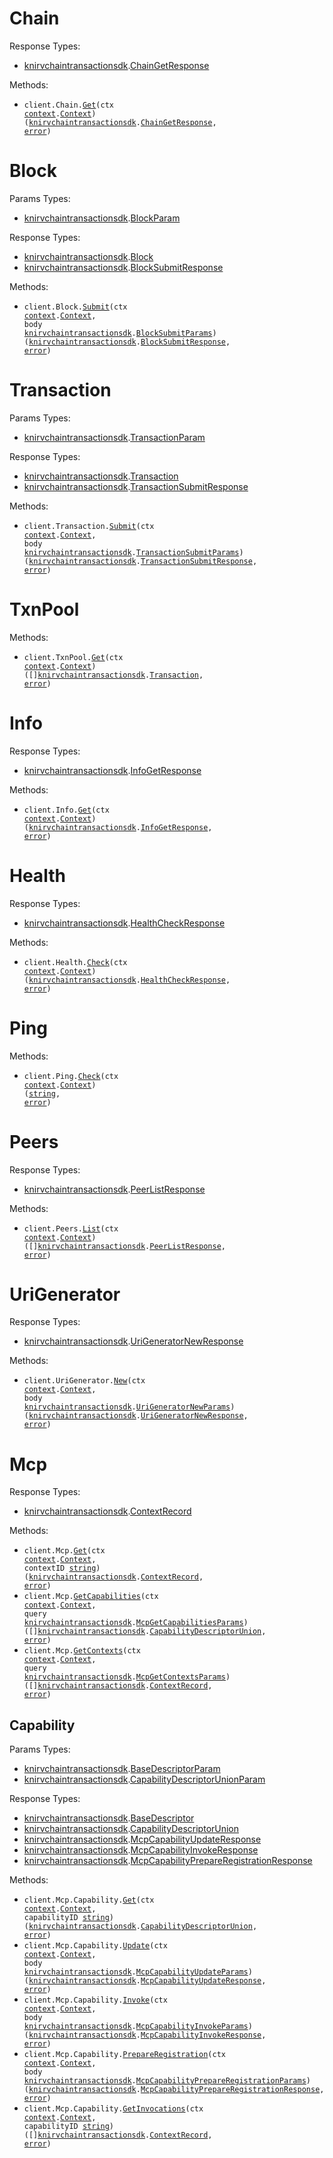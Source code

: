 # Chain

Response Types:

- <a href="https://pkg.go.dev/github.com/cloud-equities/KNIRVCHAIN/tree/main/sdk/go/transaction">knirvchaintransactionsdk</a>.<a href="https://pkg.go.dev/github.com/cloud-equities/KNIRVCHAIN/tree/main/sdk/go/transaction#ChainGetResponse">ChainGetResponse</a>

Methods:

- <code title="get /chain">client.Chain.<a href="https://pkg.go.dev/github.com/cloud-equities/KNIRVCHAIN/tree/main/sdk/go/transaction#ChainService.Get">Get</a>(ctx <a href="https://pkg.go.dev/context">context</a>.<a href="https://pkg.go.dev/context#Context">Context</a>) (<a href="https://pkg.go.dev/github.com/cloud-equities/KNIRVCHAIN/tree/main/sdk/go/transaction">knirvchaintransactionsdk</a>.<a href="https://pkg.go.dev/github.com/cloud-equities/KNIRVCHAIN/tree/main/sdk/go/transaction#ChainGetResponse">ChainGetResponse</a>, <a href="https://pkg.go.dev/builtin#error">error</a>)</code>

# Block

Params Types:

- <a href="https://pkg.go.dev/github.com/cloud-equities/KNIRVCHAIN/tree/main/sdk/go/transaction">knirvchaintransactionsdk</a>.<a href="https://pkg.go.dev/github.com/cloud-equities/KNIRVCHAIN/tree/main/sdk/go/transaction#BlockParam">BlockParam</a>

Response Types:

- <a href="https://pkg.go.dev/github.com/cloud-equities/KNIRVCHAIN/tree/main/sdk/go/transaction">knirvchaintransactionsdk</a>.<a href="https://pkg.go.dev/github.com/cloud-equities/KNIRVCHAIN/tree/main/sdk/go/transaction#Block">Block</a>
- <a href="https://pkg.go.dev/github.com/cloud-equities/KNIRVCHAIN/tree/main/sdk/go/transaction">knirvchaintransactionsdk</a>.<a href="https://pkg.go.dev/github.com/cloud-equities/KNIRVCHAIN/tree/main/sdk/go/transaction#BlockSubmitResponse">BlockSubmitResponse</a>

Methods:

- <code title="post /block">client.Block.<a href="https://pkg.go.dev/github.com/cloud-equities/KNIRVCHAIN/tree/main/sdk/go/transaction#BlockService.Submit">Submit</a>(ctx <a href="https://pkg.go.dev/context">context</a>.<a href="https://pkg.go.dev/context#Context">Context</a>, body <a href="https://pkg.go.dev/github.com/cloud-equities/KNIRVCHAIN/tree/main/sdk/go/transaction">knirvchaintransactionsdk</a>.<a href="https://pkg.go.dev/github.com/cloud-equities/KNIRVCHAIN/tree/main/sdk/go/transaction#BlockSubmitParams">BlockSubmitParams</a>) (<a href="https://pkg.go.dev/github.com/cloud-equities/KNIRVCHAIN/tree/main/sdk/go/transaction">knirvchaintransactionsdk</a>.<a href="https://pkg.go.dev/github.com/cloud-equities/KNIRVCHAIN/tree/main/sdk/go/transaction#BlockSubmitResponse">BlockSubmitResponse</a>, <a href="https://pkg.go.dev/builtin#error">error</a>)</code>

# Transaction

Params Types:

- <a href="https://pkg.go.dev/github.com/cloud-equities/KNIRVCHAIN/tree/main/sdk/go/transaction">knirvchaintransactionsdk</a>.<a href="https://pkg.go.dev/github.com/cloud-equities/KNIRVCHAIN/tree/main/sdk/go/transaction#TransactionParam">TransactionParam</a>

Response Types:

- <a href="https://pkg.go.dev/github.com/cloud-equities/KNIRVCHAIN/tree/main/sdk/go/transaction">knirvchaintransactionsdk</a>.<a href="https://pkg.go.dev/github.com/cloud-equities/KNIRVCHAIN/tree/main/sdk/go/transaction#Transaction">Transaction</a>
- <a href="https://pkg.go.dev/github.com/cloud-equities/KNIRVCHAIN/tree/main/sdk/go/transaction">knirvchaintransactionsdk</a>.<a href="https://pkg.go.dev/github.com/cloud-equities/KNIRVCHAIN/tree/main/sdk/go/transaction#TransactionSubmitResponse">TransactionSubmitResponse</a>

Methods:

- <code title="post /transaction">client.Transaction.<a href="https://pkg.go.dev/github.com/cloud-equities/KNIRVCHAIN/tree/main/sdk/go/transaction#TransactionService.Submit">Submit</a>(ctx <a href="https://pkg.go.dev/context">context</a>.<a href="https://pkg.go.dev/context#Context">Context</a>, body <a href="https://pkg.go.dev/github.com/cloud-equities/KNIRVCHAIN/tree/main/sdk/go/transaction">knirvchaintransactionsdk</a>.<a href="https://pkg.go.dev/github.com/cloud-equities/KNIRVCHAIN/tree/main/sdk/go/transaction#TransactionSubmitParams">TransactionSubmitParams</a>) (<a href="https://pkg.go.dev/github.com/cloud-equities/KNIRVCHAIN/tree/main/sdk/go/transaction">knirvchaintransactionsdk</a>.<a href="https://pkg.go.dev/github.com/cloud-equities/KNIRVCHAIN/tree/main/sdk/go/transaction#TransactionSubmitResponse">TransactionSubmitResponse</a>, <a href="https://pkg.go.dev/builtin#error">error</a>)</code>

# TxnPool

Methods:

- <code title="get /txn_pool">client.TxnPool.<a href="https://pkg.go.dev/github.com/cloud-equities/KNIRVCHAIN/tree/main/sdk/go/transaction#TxnPoolService.Get">Get</a>(ctx <a href="https://pkg.go.dev/context">context</a>.<a href="https://pkg.go.dev/context#Context">Context</a>) ([]<a href="https://pkg.go.dev/github.com/cloud-equities/KNIRVCHAIN/tree/main/sdk/go/transaction">knirvchaintransactionsdk</a>.<a href="https://pkg.go.dev/github.com/cloud-equities/KNIRVCHAIN/tree/main/sdk/go/transaction#Transaction">Transaction</a>, <a href="https://pkg.go.dev/builtin#error">error</a>)</code>

# Info

Response Types:

- <a href="https://pkg.go.dev/github.com/cloud-equities/KNIRVCHAIN/tree/main/sdk/go/transaction">knirvchaintransactionsdk</a>.<a href="https://pkg.go.dev/github.com/cloud-equities/KNIRVCHAIN/tree/main/sdk/go/transaction#InfoGetResponse">InfoGetResponse</a>

Methods:

- <code title="get /info">client.Info.<a href="https://pkg.go.dev/github.com/cloud-equities/KNIRVCHAIN/tree/main/sdk/go/transaction#InfoService.Get">Get</a>(ctx <a href="https://pkg.go.dev/context">context</a>.<a href="https://pkg.go.dev/context#Context">Context</a>) (<a href="https://pkg.go.dev/github.com/cloud-equities/KNIRVCHAIN/tree/main/sdk/go/transaction">knirvchaintransactionsdk</a>.<a href="https://pkg.go.dev/github.com/cloud-equities/KNIRVCHAIN/tree/main/sdk/go/transaction#InfoGetResponse">InfoGetResponse</a>, <a href="https://pkg.go.dev/builtin#error">error</a>)</code>

# Health

Response Types:

- <a href="https://pkg.go.dev/github.com/cloud-equities/KNIRVCHAIN/tree/main/sdk/go/transaction">knirvchaintransactionsdk</a>.<a href="https://pkg.go.dev/github.com/cloud-equities/KNIRVCHAIN/tree/main/sdk/go/transaction#HealthCheckResponse">HealthCheckResponse</a>

Methods:

- <code title="get /health">client.Health.<a href="https://pkg.go.dev/github.com/cloud-equities/KNIRVCHAIN/tree/main/sdk/go/transaction#HealthService.Check">Check</a>(ctx <a href="https://pkg.go.dev/context">context</a>.<a href="https://pkg.go.dev/context#Context">Context</a>) (<a href="https://pkg.go.dev/github.com/cloud-equities/KNIRVCHAIN/tree/main/sdk/go/transaction">knirvchaintransactionsdk</a>.<a href="https://pkg.go.dev/github.com/cloud-equities/KNIRVCHAIN/tree/main/sdk/go/transaction#HealthCheckResponse">HealthCheckResponse</a>, <a href="https://pkg.go.dev/builtin#error">error</a>)</code>

# Ping

Methods:

- <code title="get /ping">client.Ping.<a href="https://pkg.go.dev/github.com/cloud-equities/KNIRVCHAIN/tree/main/sdk/go/transaction#PingService.Check">Check</a>(ctx <a href="https://pkg.go.dev/context">context</a>.<a href="https://pkg.go.dev/context#Context">Context</a>) (<a href="https://pkg.go.dev/builtin#string">string</a>, <a href="https://pkg.go.dev/builtin#error">error</a>)</code>

# Peers

Response Types:

- <a href="https://pkg.go.dev/github.com/cloud-equities/KNIRVCHAIN/tree/main/sdk/go/transaction">knirvchaintransactionsdk</a>.<a href="https://pkg.go.dev/github.com/cloud-equities/KNIRVCHAIN/tree/main/sdk/go/transaction#PeerListResponse">PeerListResponse</a>

Methods:

- <code title="get /peers">client.Peers.<a href="https://pkg.go.dev/github.com/cloud-equities/KNIRVCHAIN/tree/main/sdk/go/transaction#PeerService.List">List</a>(ctx <a href="https://pkg.go.dev/context">context</a>.<a href="https://pkg.go.dev/context#Context">Context</a>) ([]<a href="https://pkg.go.dev/github.com/cloud-equities/KNIRVCHAIN/tree/main/sdk/go/transaction">knirvchaintransactionsdk</a>.<a href="https://pkg.go.dev/github.com/cloud-equities/KNIRVCHAIN/tree/main/sdk/go/transaction#PeerListResponse">PeerListResponse</a>, <a href="https://pkg.go.dev/builtin#error">error</a>)</code>

# UriGenerator

Response Types:

- <a href="https://pkg.go.dev/github.com/cloud-equities/KNIRVCHAIN/tree/main/sdk/go/transaction">knirvchaintransactionsdk</a>.<a href="https://pkg.go.dev/github.com/cloud-equities/KNIRVCHAIN/tree/main/sdk/go/transaction#UriGeneratorNewResponse">UriGeneratorNewResponse</a>

Methods:

- <code title="post /uriGenerator">client.UriGenerator.<a href="https://pkg.go.dev/github.com/cloud-equities/KNIRVCHAIN/tree/main/sdk/go/transaction#UriGeneratorService.New">New</a>(ctx <a href="https://pkg.go.dev/context">context</a>.<a href="https://pkg.go.dev/context#Context">Context</a>, body <a href="https://pkg.go.dev/github.com/cloud-equities/KNIRVCHAIN/tree/main/sdk/go/transaction">knirvchaintransactionsdk</a>.<a href="https://pkg.go.dev/github.com/cloud-equities/KNIRVCHAIN/tree/main/sdk/go/transaction#UriGeneratorNewParams">UriGeneratorNewParams</a>) (<a href="https://pkg.go.dev/github.com/cloud-equities/KNIRVCHAIN/tree/main/sdk/go/transaction">knirvchaintransactionsdk</a>.<a href="https://pkg.go.dev/github.com/cloud-equities/KNIRVCHAIN/tree/main/sdk/go/transaction#UriGeneratorNewResponse">UriGeneratorNewResponse</a>, <a href="https://pkg.go.dev/builtin#error">error</a>)</code>

# Mcp

Response Types:

- <a href="https://pkg.go.dev/github.com/cloud-equities/KNIRVCHAIN/tree/main/sdk/go/transaction">knirvchaintransactionsdk</a>.<a href="https://pkg.go.dev/github.com/cloud-equities/KNIRVCHAIN/tree/main/sdk/go/transaction#ContextRecord">ContextRecord</a>

Methods:

- <code title="get /mcp/context/{context_id}">client.Mcp.<a href="https://pkg.go.dev/github.com/cloud-equities/KNIRVCHAIN/tree/main/sdk/go/transaction#McpService.Get">Get</a>(ctx <a href="https://pkg.go.dev/context">context</a>.<a href="https://pkg.go.dev/context#Context">Context</a>, contextID <a href="https://pkg.go.dev/builtin#string">string</a>) (<a href="https://pkg.go.dev/github.com/cloud-equities/KNIRVCHAIN/tree/main/sdk/go/transaction">knirvchaintransactionsdk</a>.<a href="https://pkg.go.dev/github.com/cloud-equities/KNIRVCHAIN/tree/main/sdk/go/transaction#ContextRecord">ContextRecord</a>, <a href="https://pkg.go.dev/builtin#error">error</a>)</code>
- <code title="get /mcp/capabilities">client.Mcp.<a href="https://pkg.go.dev/github.com/cloud-equities/KNIRVCHAIN/tree/main/sdk/go/transaction#McpService.GetCapabilities">GetCapabilities</a>(ctx <a href="https://pkg.go.dev/context">context</a>.<a href="https://pkg.go.dev/context#Context">Context</a>, query <a href="https://pkg.go.dev/github.com/cloud-equities/KNIRVCHAIN/tree/main/sdk/go/transaction">knirvchaintransactionsdk</a>.<a href="https://pkg.go.dev/github.com/cloud-equities/KNIRVCHAIN/tree/main/sdk/go/transaction#McpGetCapabilitiesParams">McpGetCapabilitiesParams</a>) ([]<a href="https://pkg.go.dev/github.com/cloud-equities/KNIRVCHAIN/tree/main/sdk/go/transaction">knirvchaintransactionsdk</a>.<a href="https://pkg.go.dev/github.com/cloud-equities/KNIRVCHAIN/tree/main/sdk/go/transaction#CapabilityDescriptorUnion">CapabilityDescriptorUnion</a>, <a href="https://pkg.go.dev/builtin#error">error</a>)</code>
- <code title="get /mcp/contexts">client.Mcp.<a href="https://pkg.go.dev/github.com/cloud-equities/KNIRVCHAIN/tree/main/sdk/go/transaction#McpService.GetContexts">GetContexts</a>(ctx <a href="https://pkg.go.dev/context">context</a>.<a href="https://pkg.go.dev/context#Context">Context</a>, query <a href="https://pkg.go.dev/github.com/cloud-equities/KNIRVCHAIN/tree/main/sdk/go/transaction">knirvchaintransactionsdk</a>.<a href="https://pkg.go.dev/github.com/cloud-equities/KNIRVCHAIN/tree/main/sdk/go/transaction#McpGetContextsParams">McpGetContextsParams</a>) ([]<a href="https://pkg.go.dev/github.com/cloud-equities/KNIRVCHAIN/tree/main/sdk/go/transaction">knirvchaintransactionsdk</a>.<a href="https://pkg.go.dev/github.com/cloud-equities/KNIRVCHAIN/tree/main/sdk/go/transaction#ContextRecord">ContextRecord</a>, <a href="https://pkg.go.dev/builtin#error">error</a>)</code>

## Capability

Params Types:

- <a href="https://pkg.go.dev/github.com/cloud-equities/KNIRVCHAIN/tree/main/sdk/go/transaction">knirvchaintransactionsdk</a>.<a href="https://pkg.go.dev/github.com/cloud-equities/KNIRVCHAIN/tree/main/sdk/go/transaction#BaseDescriptorParam">BaseDescriptorParam</a>
- <a href="https://pkg.go.dev/github.com/cloud-equities/KNIRVCHAIN/tree/main/sdk/go/transaction">knirvchaintransactionsdk</a>.<a href="https://pkg.go.dev/github.com/cloud-equities/KNIRVCHAIN/tree/main/sdk/go/transaction#CapabilityDescriptorUnionParam">CapabilityDescriptorUnionParam</a>

Response Types:

- <a href="https://pkg.go.dev/github.com/cloud-equities/KNIRVCHAIN/tree/main/sdk/go/transaction">knirvchaintransactionsdk</a>.<a href="https://pkg.go.dev/github.com/cloud-equities/KNIRVCHAIN/tree/main/sdk/go/transaction#BaseDescriptor">BaseDescriptor</a>
- <a href="https://pkg.go.dev/github.com/cloud-equities/KNIRVCHAIN/tree/main/sdk/go/transaction">knirvchaintransactionsdk</a>.<a href="https://pkg.go.dev/github.com/cloud-equities/KNIRVCHAIN/tree/main/sdk/go/transaction#CapabilityDescriptorUnion">CapabilityDescriptorUnion</a>
- <a href="https://pkg.go.dev/github.com/cloud-equities/KNIRVCHAIN/tree/main/sdk/go/transaction">knirvchaintransactionsdk</a>.<a href="https://pkg.go.dev/github.com/cloud-equities/KNIRVCHAIN/tree/main/sdk/go/transaction#McpCapabilityUpdateResponse">McpCapabilityUpdateResponse</a>
- <a href="https://pkg.go.dev/github.com/cloud-equities/KNIRVCHAIN/tree/main/sdk/go/transaction">knirvchaintransactionsdk</a>.<a href="https://pkg.go.dev/github.com/cloud-equities/KNIRVCHAIN/tree/main/sdk/go/transaction#McpCapabilityInvokeResponse">McpCapabilityInvokeResponse</a>
- <a href="https://pkg.go.dev/github.com/cloud-equities/KNIRVCHAIN/tree/main/sdk/go/transaction">knirvchaintransactionsdk</a>.<a href="https://pkg.go.dev/github.com/cloud-equities/KNIRVCHAIN/tree/main/sdk/go/transaction#McpCapabilityPrepareRegistrationResponse">McpCapabilityPrepareRegistrationResponse</a>

Methods:

- <code title="get /mcp/capability/{capability_id}">client.Mcp.Capability.<a href="https://pkg.go.dev/github.com/cloud-equities/KNIRVCHAIN/tree/main/sdk/go/transaction#McpCapabilityService.Get">Get</a>(ctx <a href="https://pkg.go.dev/context">context</a>.<a href="https://pkg.go.dev/context#Context">Context</a>, capabilityID <a href="https://pkg.go.dev/builtin#string">string</a>) (<a href="https://pkg.go.dev/github.com/cloud-equities/KNIRVCHAIN/tree/main/sdk/go/transaction">knirvchaintransactionsdk</a>.<a href="https://pkg.go.dev/github.com/cloud-equities/KNIRVCHAIN/tree/main/sdk/go/transaction#CapabilityDescriptorUnion">CapabilityDescriptorUnion</a>, <a href="https://pkg.go.dev/builtin#error">error</a>)</code>
- <code title="post /mcp/capability/update">client.Mcp.Capability.<a href="https://pkg.go.dev/github.com/cloud-equities/KNIRVCHAIN/tree/main/sdk/go/transaction#McpCapabilityService.Update">Update</a>(ctx <a href="https://pkg.go.dev/context">context</a>.<a href="https://pkg.go.dev/context#Context">Context</a>, body <a href="https://pkg.go.dev/github.com/cloud-equities/KNIRVCHAIN/tree/main/sdk/go/transaction">knirvchaintransactionsdk</a>.<a href="https://pkg.go.dev/github.com/cloud-equities/KNIRVCHAIN/tree/main/sdk/go/transaction#McpCapabilityUpdateParams">McpCapabilityUpdateParams</a>) (<a href="https://pkg.go.dev/github.com/cloud-equities/KNIRVCHAIN/tree/main/sdk/go/transaction">knirvchaintransactionsdk</a>.<a href="https://pkg.go.dev/github.com/cloud-equities/KNIRVCHAIN/tree/main/sdk/go/transaction#McpCapabilityUpdateResponse">McpCapabilityUpdateResponse</a>, <a href="https://pkg.go.dev/builtin#error">error</a>)</code>
- <code title="post /mcp/capability/invoke">client.Mcp.Capability.<a href="https://pkg.go.dev/github.com/cloud-equities/KNIRVCHAIN/tree/main/sdk/go/transaction#McpCapabilityService.Invoke">Invoke</a>(ctx <a href="https://pkg.go.dev/context">context</a>.<a href="https://pkg.go.dev/context#Context">Context</a>, body <a href="https://pkg.go.dev/github.com/cloud-equities/KNIRVCHAIN/tree/main/sdk/go/transaction">knirvchaintransactionsdk</a>.<a href="https://pkg.go.dev/github.com/cloud-equities/KNIRVCHAIN/tree/main/sdk/go/transaction#McpCapabilityInvokeParams">McpCapabilityInvokeParams</a>) (<a href="https://pkg.go.dev/github.com/cloud-equities/KNIRVCHAIN/tree/main/sdk/go/transaction">knirvchaintransactionsdk</a>.<a href="https://pkg.go.dev/github.com/cloud-equities/KNIRVCHAIN/tree/main/sdk/go/transaction#McpCapabilityInvokeResponse">McpCapabilityInvokeResponse</a>, <a href="https://pkg.go.dev/builtin#error">error</a>)</code>
- <code title="post /mcp/capability/prepare_registration">client.Mcp.Capability.<a href="https://pkg.go.dev/github.com/cloud-equities/KNIRVCHAIN/tree/main/sdk/go/transaction#McpCapabilityService.PrepareRegistration">PrepareRegistration</a>(ctx <a href="https://pkg.go.dev/context">context</a>.<a href="https://pkg.go.dev/context#Context">Context</a>, body <a href="https://pkg.go.dev/github.com/cloud-equities/KNIRVCHAIN/tree/main/sdk/go/transaction">knirvchaintransactionsdk</a>.<a href="https://pkg.go.dev/github.com/cloud-equities/KNIRVCHAIN/tree/main/sdk/go/transaction#McpCapabilityPrepareRegistrationParams">McpCapabilityPrepareRegistrationParams</a>) (<a href="https://pkg.go.dev/github.com/cloud-equities/KNIRVCHAIN/tree/main/sdk/go/transaction">knirvchaintransactionsdk</a>.<a href="https://pkg.go.dev/github.com/cloud-equities/KNIRVCHAIN/tree/main/sdk/go/transaction#McpCapabilityPrepareRegistrationResponse">McpCapabilityPrepareRegistrationResponse</a>, <a href="https://pkg.go.dev/builtin#error">error</a>)</code>
- <code title="get /mcp/capability/{capability_id}/invocations">client.Mcp.Capability.<a href="https://pkg.go.dev/github.com/cloud-equities/KNIRVCHAIN/tree/main/sdk/go/transaction#McpCapabilityService.GetInvocations">GetInvocations</a>(ctx <a href="https://pkg.go.dev/context">context</a>.<a href="https://pkg.go.dev/context#Context">Context</a>, capabilityID <a href="https://pkg.go.dev/builtin#string">string</a>) ([]<a href="https://pkg.go.dev/github.com/cloud-equities/KNIRVCHAIN/tree/main/sdk/go/transaction">knirvchaintransactionsdk</a>.<a href="https://pkg.go.dev/github.com/cloud-equities/KNIRVCHAIN/tree/main/sdk/go/transaction#ContextRecord">ContextRecord</a>, <a href="https://pkg.go.dev/builtin#error">error</a>)</code>
